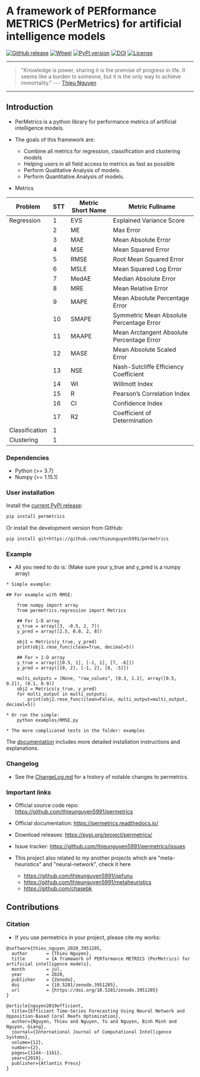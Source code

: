 # A framework of PERformance METRICS (PerMetrics) for artificial intelligence models
[![GitHub release](https://img.shields.io/badge/release-1.0.1-yellow.svg)]()
[![Wheel](https://img.shields.io/pypi/wheel/gensim.svg)](https://pypi.python.org/pypi/permetrics) 
[![PyPI version](https://badge.fury.io/py/permetrics.svg)](https://badge.fury.io/py/permetrics)
[![DOI](https://zenodo.org/badge/280617738.svg)](https://zenodo.org/badge/latestdoi/280617738)
[![License](https://img.shields.io/badge/License-Apache%202.0-blue.svg)](https://opensource.org/licenses/Apache-2.0)

---
> "Knowledge is power, sharing it is the premise of progress in life. It seems like a burden to someone, but it is the only way to achieve immortality."
>  --- [Thieu Nguyen](https://www.researchgate.net/profile/Thieu_Nguyen6)
---

## Introduction
* PerMetrics is a python library for performance metrics of artificial intelligence models.

* The goals of this framework are:
    * Combine all metrics for regression, classification and clustering models
    * Helping users in all field access to metrics as fast as possible
    * Perform Qualitative Analysis of models.
    * Perform Quantitative Analysis of models.

* Metrics

| Problem        | STT | Metric Short Name | Metric Fullname                           |
|----------------|-----|-------------------|-------------------------------------------|
| Regression     | 1   | EVS               | Explained Variance Score                  |
|                | 2   | ME                | Max Error                                 |
|                | 3   | MAE               | Mean Absolute Error                       |
|                | 4   | MSE               | Mean Squared Error                        |
|                | 5   | RMSE              | Root Mean Squared Error                   |
|                | 6   | MSLE              | Mean Squared Log Error                    |
|                | 7   | MedAE             | Median Absolute Error                     |
|                | 8   | MRE               | Mean Relative Error                       |
|                | 9   | MAPE              | Mean Absolute Percentage Error            |
|                | 10  | SMAPE             | Symmetric Mean Absolute Percentage Error  |
|                | 11  | MAAPE             | Mean Arctangent Absolute Percentage Error |
|                | 12  | MASE              | Mean Absolute Scaled Error                |
|                | 13  | NSE               | Nash\-Sutcliffe Efficiency Coefficient    |
|                | 14  | WI                | Willmott Index                            |
|                | 15  | R                 | Pearson’s Correlation Index               |
|                | 16  | CI                | Confidence Index                          |
|                | 17  | R2                | Coefficient of Determination              |
| Classification | 1   |                   |                                           |
| Clustering     | 1   |                   |                                           |



### Dependencies
* Python (>= 3.7)
* Numpy (>= 1.15.1)


### User installation
Install the [current PyPI release](https://pypi.python.org/pypi/permetrics):

```bash
pip install permetrics
```

Or install the development version from GitHub:

```bash
pip install git+https://github.com/thieunguyen5991/permetrics
```


### Example
+ All you need to do is: (Make sure your y_true and y_pred is a numpy array)

```code 
* Simple example:

## For example with RMSE:

    from numpy import array
    from permetrics.regression import Metrics
    
    ## For 1-D array
    y_true = array([3, -0.5, 2, 7])
    y_pred = array([2.5, 0.0, 2, 8])
    
    obj1 = Metrics(y_true, y_pred)
    print(obj1.rmse_func(clean=True, decimal=5))
    
    ## For > 1-D array
    y_true = array([[0.5, 1], [-1, 1], [7, -6]])
    y_pred = array([[0, 2], [-1, 2], [8, -5]])
    
    multi_outputs = [None, "raw_values", [0.3, 1.2], array([0.5, 0.2]), (0.1, 0.9)]
    obj2 = Metrics(y_true, y_pred)
    for multi_output in multi_outputs:
        print(obj2.rmse_func(clean=False, multi_output=multi_output, decimal=5))

* Or run the simple:
    python examples/RMSE.py

* The more complicated tests in the folder: examples
```
The [documentation](https://permetrics.readthedocs.io/) includes more detailed installation instructions and explanations.

### Changelog
* See the [ChangeLog.md](https://github.com/thieunguyen5991/permetrics/blob/master/ChangeLog.md) for a history of notable changes to permetrics.


### Important links

* Official source code repo: https://github.com/thieunguyen5991/permetrics
* Official documentation: https://permetrics.readthedocs.io/
* Download releases: https://pypi.org/project/permetrics/
* Issue tracker: https://github.com/thieunguyen5991/permetrics/issues

* This project also related to my another projects which are "meta-heuristics" and "neural-network", check it here
    * https://github.com/thieunguyen5991/opfunu
    * https://github.com/thieunguyen5991/metaheuristics
    * https://github.com/chasebk
    
   
## Contributions 

### Citation
+ If you use permetrics in your project, please cite my works: 
```code 
@software{thieu_nguyen_2020_3951205,
  author       = {Thieu Nguyen},
  title        = {A framework of PERformance METRICS (PerMetrics) for artificial intelligence models},
  month        = jul,
  year         = 2020,
  publisher    = {Zenodo},
  doi          = {10.5281/zenodo.3951205},
  url          = {https://doi.org/10.5281/zenodo.3951205}
}

@article{nguyen2019efficient,
  title={Efficient Time-Series Forecasting Using Neural Network and Opposition-Based Coral Reefs Optimization},
  author={Nguyen, Thieu and Nguyen, Tu and Nguyen, Binh Minh and Nguyen, Giang},
  journal={International Journal of Computational Intelligence Systems},
  volume={12},
  number={2},
  pages={1144--1161},
  year={2019},
  publisher={Atlantis Press}
}
```
 
